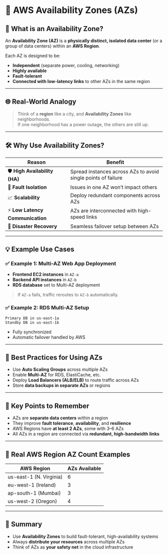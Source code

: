
# 🏢 AWS Availability Zones (AZs)

## 🚀 What is an Availability Zone?

An **Availability Zone (AZ)** is a **physically distinct, isolated data center** (or a group of data centers) within an **AWS Region**.

Each AZ is designed to be:
- **Independent** (separate power, cooling, networking)
- **Highly available**
- **Fault-tolerant**
- **Connected with low-latency links** to other AZs in the same region

---

## 🌐 Real-World Analogy

> Think of a **region** like a city, and **Availability Zones** like neighborhoods.  
> If one neighborhood has a power outage, the others are still up.

---

## 🛠️ Why Use Availability Zones?

| Reason | Benefit |
|--------|---------|
| 🛡️ **High Availability (HA)** | Spread instances across AZs to avoid single points of failure |
| 🔁 **Fault Isolation** | Issues in one AZ won’t impact others |
| 📈 **Scalability** | Deploy redundant components across AZs |
| ⚡ **Low Latency Communication** | AZs are interconnected with high-speed links |
| 💼 **Disaster Recovery** | Seamless failover setup between AZs |

---

## 💡 Example Use Cases

### ✅ Example 1: Multi-AZ Web App Deployment

- **Frontend EC2 instances** in `AZ-a`
- **Backend API instances** in `AZ-b`
- **RDS database** set to Multi-AZ deployment  
> If `AZ-a` fails, traffic reroutes to `AZ-b` automatically.

### ✅ Example 2: RDS Multi-AZ Setup

```plaintext
Primary DB in us-east-1a
Standby DB in us-east-1b
```
- Fully synchronized
- Automatic failover handled by AWS

---

## 🧠 Best Practices for Using AZs

- Use **Auto Scaling Groups** across multiple AZs
- Enable **Multi-AZ** for RDS, ElastiCache, etc.
- Deploy **Load Balancers (ALB/ELB)** to route traffic across AZs
- Store **data backups in separate AZs** or regions

---

## 📌 Key Points to Remember

- AZs are **separate data centers** within a region
- They improve **fault tolerance**, **availability**, and **resilience**
- AWS Regions have **at least 2 AZs**, some with 3–6 AZs
- All AZs in a region are connected via **redundant, high-bandwidth links**

---

## 📍 Real AWS Region AZ Count Examples

| AWS Region       | AZs Available |
|------------------|---------------|
| us-east-1 (N. Virginia) | 6 |
| eu-west-1 (Ireland)     | 3 |
| ap-south-1 (Mumbai)     | 3 |
| us-west-2 (Oregon)      | 4 |

---

## 🔄 Summary

- Use **Availability Zones** to build fault-tolerant, high-availability systems
- Always **distribute your resources** across multiple AZs
- Think of AZs as **your safety net** in the cloud infrastructure

